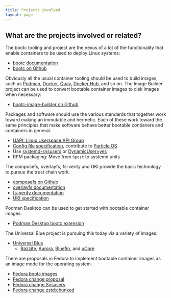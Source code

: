 ```yaml
---
title: Projects involved
layout: page
---
```


## What are the projects involved or related?

The bootc tooling and project are the nexus of a lot of the functionality that enable containers to be used to deploy Linux systems:

 * [bootc documentation](https://containers.github.io/bootc/)
 * [bootc on Github](https://github.com/containers/bootc)

Obviously all the usual container tooling should be used to build images, such as [Podman](http://podman.io/), [Docker](https://www.docker.com/), [Quay](https://quay.io/), [Docker Hub](https://hub.docker.com/), and so on.
The Image Builder project can be used to convert bootable container images to disk images when necessary:

 * [bootc-image-builder on Github](https://github.com/osbuild/bootc-image-builder)

Packages and software should use the various standards that together work toward making an immutable and hermetic. Each of these work toward the same principles that make software behave better bootable contianers and containers in general.

 * [UAPI: Linux Userspace API Group](https://uapi-group.org/)
 * [Config file specification](https://uapi-group.org/specifications/specs/configuration_files_specification/), contribute to [Particle OS](https://0pointer.net/blog/fitting-everything-together.html)
 * Use [systemd-sysusers](https://www.freedesktop.org/software/systemd/man/latest/systemd-sysusers.html) or [DynamicUser=yes](https://0pointer.net/blog/dynamic-users-with-systemd.html)
 * RPM packaging: Move from `%post` to systemd units

The composefs, overlayfs, fs-verity and UKI provide the basic technology to pursue the trust chain work.

 * [composefs on Github](https://github.com/containers/composefs)
 * [overlayfs documentation](https://www.kernel.org/doc/Documentation/filesystems/overlayfs.txt)
 * [fs-verity documentation](https://www.kernel.org/doc/html/next/filesystems/fsverity.html)
 * [UKI specification](https://github.com/uapi-group/specifications/blob/main/specs/unified_kernel_image.md)

Podman Desktop can be used to get started with bootable container images:

 * [Podman Desktop bootc extension](https://github.com/containers/podman-desktop-extension-bootc)

The Universal Blue project is pursuing this today via a variety of images: 

* [Universal Blue](https://universal-blue.org/)
  * [Bazzite](https://bazzite.gg), [Aurora](https://getaurora.dev), [Bluefin](https://projectbluefin.io/), and [uCore](https://github.com/ublue-os/ucore)

There are proposals in Fedora to implement bootable container images as an image mode for the operating system.

 * [Fedora bootc images](https://docs.fedoraproject.org/en-US/bootc)
 * [Fedora change proposal](https://fedoraproject.org/wiki/Changes/OstreeNativeContainerStable)
 * [Fedora change Sysusers](https://fedoraproject.org/wiki/Changes/SystemdSysusers)
 * [Fedora change zstd:chunked](https://fedoraproject.org/wiki/Changes/zstd:chunked)
